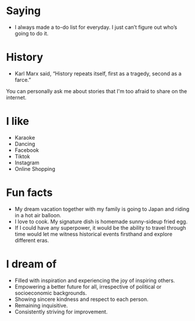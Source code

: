# Saying

- I always made a to-do list for everyday. I just can’t figure out who’s going to do it.

# History

- Karl Marx said, “History repeats itself, first as a tragedy, second as a farce.”

You can personally ask me about stories that I'm too afraid to share on the internet.

# I like

- Karaoke
- Dancing
- Facebook
- Tiktok
- Instagram
- Online Shopping

# Fun facts

- My dream vacation together with my family is going to Japan and riding in a hot air balloon.
- I love to cook. My signature dish is homemade sunny-sideup fried egg.
- If I could have any superpower, it would be the ability to travel through time would let me witness historical events firsthand and explore different eras.

# I dream of

- Filled with inspiration and experiencing the joy of inspiring others.
- Empowering a better future for all, irrespective of political or socioeconomic backgrounds.
- Showing sincere kindness and respect to each person.
- Remaining inquisitive.
- Consistently striving for improvement.